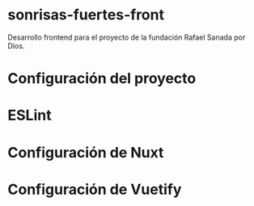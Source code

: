 # sonrisas-fuertes-front
Desarrollo frontend para el proyecto de la fundación Rafael Sanada por Dios.

# Configuración del proyecto

# ESLint

# Configuración de Nuxt

# Configuración de Vuetify

